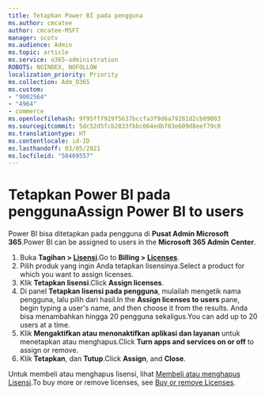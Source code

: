 ```yaml
---
title: Tetapkan Power BI pada pengguna
ms.author: cmcatee
author: cmcatee-MSFT
manager: scotv
ms.audience: Admin
ms.topic: article
ms.service: o365-administration
ROBOTS: NOINDEX, NOFOLLOW
localization_priority: Priority
ms.collection: Adm_O365
ms.custom:
- "9002564"
- "4964"
- commerce
ms.openlocfilehash: 9f95fff929f5637bccfa3f9d6a79281d2cb09003
ms.sourcegitcommit: 5dc52d5fcb2833fbbc064edb783e609d8eef79c0
ms.translationtype: HT
ms.contentlocale: id-ID
ms.lasthandoff: 03/05/2021
ms.locfileid: "50469557"
---
```

# <a name="assign-power-bi-to-users"></a><span data-ttu-id="f6084-102">Tetapkan Power BI pada pengguna</span><span class="sxs-lookup"><span data-stu-id="f6084-102">Assign Power BI to users</span></span>

<span data-ttu-id="f6084-103">Power BI bisa ditetapkan pada pengguna di **Pusat Admin Microsoft 365**.</span><span class="sxs-lookup"><span data-stu-id="f6084-103">Power BI can be assigned to users in the **Microsoft 365 Admin Center**.</span></span>  

1. <span data-ttu-id="f6084-104">Buka **Tagihan > [Lisensi](https://go.microsoft.com/fwlink/p/?linkid=842264)**.</span><span class="sxs-lookup"><span data-stu-id="f6084-104">Go to **Billing > [Licenses](https://go.microsoft.com/fwlink/p/?linkid=842264)**.</span></span>
2. <span data-ttu-id="f6084-105">Pilih produk yang ingin Anda tetapkan lisensinya.</span><span class="sxs-lookup"><span data-stu-id="f6084-105">Select a product for which you want to assign licenses.</span></span>
3. <span data-ttu-id="f6084-106">Klik **Tetapkan lisensi**.</span><span class="sxs-lookup"><span data-stu-id="f6084-106">Click **Assign licenses**.</span></span>
4. <span data-ttu-id="f6084-107">Di panel **Tetapkan lisensi pada pengguna**, mulailah mengetik nama pengguna, lalu pilih dari hasil.</span><span class="sxs-lookup"><span data-stu-id="f6084-107">In the **Assign licenses to users** pane, begin typing a user's name, and then choose it from the results.</span></span> <span data-ttu-id="f6084-108">Anda bisa menambahkan hingga 20 pengguna sekaligus.</span><span class="sxs-lookup"><span data-stu-id="f6084-108">You can add up to 20 users at a time.</span></span>
5. <span data-ttu-id="f6084-109">Klik **Mengaktifkan atau menonaktifkan aplikasi dan layanan** untuk menetapkan atau menghapus.</span><span class="sxs-lookup"><span data-stu-id="f6084-109">Click **Turn apps and services on or off** to assign or remove.</span></span>
6. <span data-ttu-id="f6084-110">Klik **Tetapkan**, dan **Tutup**.</span><span class="sxs-lookup"><span data-stu-id="f6084-110">Click **Assign**, and **Close**.</span></span>

<span data-ttu-id="f6084-111">Untuk membeli atau menghapus lisensi, lihat [Membeli atau menghapus Lisensi](https://docs.microsoft.com/microsoft-365/commerce/licenses/buy-licenses#buy-or-remove-licenses-for-your-business-subscription).</span><span class="sxs-lookup"><span data-stu-id="f6084-111">To buy more or remove licenses, see [Buy or remove Licenses](https://docs.microsoft.com/microsoft-365/commerce/licenses/buy-licenses#buy-or-remove-licenses-for-your-business-subscription).</span></span>
